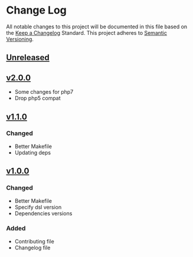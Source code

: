 # Change Log
All notable changes to this project will be documented in this file based on the [Keep a Changelog](http://keepachangelog.com/) Standard.
This project adheres to [Semantic Versioning](http://semver.org/).

## [Unreleased](https://github.com/gbprod/elastica-specification-bundle/compare/v2.0.0...HEAD)

## [v2.0.0](https://github.com/gbprod/elastica-specification-bundle/compare/v1.1.0...v2.0.0)

 - Some changes for php7
 - Drop php5 compat

## [v1.1.0](https://github.com/gbprod/elastica-specification-bundle/compare/v1.0.0...v1.1.0)

### Changed

 - Better Makefile
 - Updating deps

## [v1.0.0](https://github.com/gbprod/elastica-specification-bundle/compare/v0.2.0...v1.0.0)

### Changed

- Better Makefile
- Specify dsl version
- Dependencies versions

### Added 

- Contributing file
- Changelog file
